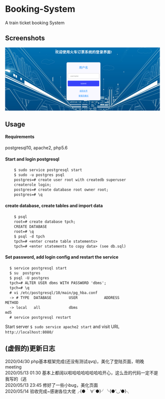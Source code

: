 # Booking-System
A train ticket booking System

## Screenshots
![Home Page](https://github.com/BrannyA/Booking-System/blob/master/screenshot/home.png)


## Usage
#### Requirements
postgresql10, apache2, php5.6

#### Start and login postgresql
        $ sudo service postgresql start
        $ sudo -u postgres psql
        postgres=# create user root with createdb superuser
        createrole login;
        postgres=# create database root owner root;
        postgres=# \q  

#### create database, create tables and import data
        $ psql 
        root=# create database tpch;
        CREATE DATABASE
        root=# \q
        $ psql -d tpch
        tpch=# <enter create table statements>
        tpch=# <enter statements to copy data> (see db.sql)

#### Set password, add login config and restart the service
      $ service postgresql start
      $ su  postgres   
      $ psql -U postgres   
      tpch=# ALTER USER dbms WITH PASSWORD 'dbms';
      tpch=# \q  
      # vi /etc/postgresql/10/main/pg_hba.conf
      -> # TYPE  DATABASE        USER            ADDRESS                 METHOD
      -> local   all             dbms                                    md5
      # service postgresql restart

Start server `$ sudo service apache2 start` and visit URL  `http://localhost:8080/`


## (虚假的)更新日志
2020/04/30 php基本框架完成(还没有测试qvq)，美化了登陆页面，明晚meeting <br>
2020/05/13 01:30 基本上都阔以啦哈哈哈哈哈哈哈开心，这么丑的代码一定不是我写的（逃 <br>
2020/05/13 23:45 修好了一些小bug，美化页面 <br>
2020/05/14 验收完成~感谢各位大佬╭(●｀∀´●)╯╰(●’◡’●)╮
